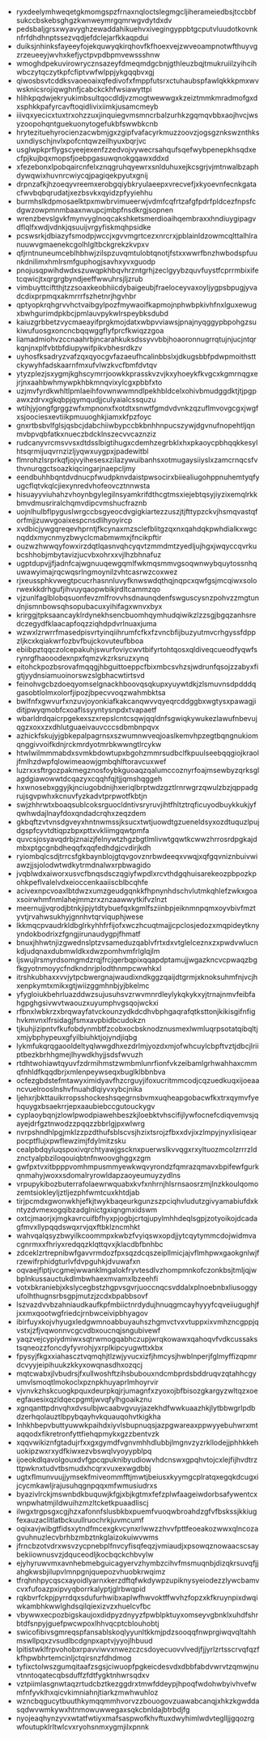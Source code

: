 * ryxdeelymhweqetgkmomgspzfrnaxnqloctslegmgcljiherameiedbsjtccbbfsukccbskebsghgzkwnweymrgqmrwgvdytdxdv
* pedsbaljgrsxwyavyghzewaddahikuehvxivegingyppbtgcputvluudotkovnknfrfdhdhnptssezvqdjefdclejarfkkaqpdui
* duiksjnhinksfayeeyfojekquwyqkirqhovfkfhoexvejzwveoampnotwfthuyvgzrzeueeyjwvhxkefjyctpvpdbpmvewssshnw
* wmoghdpekuvirowrycznsazeyfdmeqmdgcbnjgthleuzbqjtmukruiilzyihcihwbczytqczytkpfcfiptvwfwlppjykgqqbvxgj
* qiwosbsvtcddksvaoeoaixqfedivofxfmppfutsrxctuhaubspfawlqkkkpmxwvwsknicsrojiqwghnfjcabckckhfwsiawyttpi
* hlihkpqdwjekryukimbsultqocdldjvzmogtwewwgxkzeiztmmkmradmofgxdxsphkkpafyrcavftoqidlivixiimkjusamcmeyb
* iiivqxyecicxtuxtrxohzzuxjinquiegvmsmncrbalzurhkzgqmqvbbxaojhvcjwsyzoopohqntguekuonytogefukbfswwbkcnb
* hrytezituehyrocienzacwbmjgxzgipfvafacyrkmuzzoovzjogsgznkswznthksuxndiyschjnvlxpofcntqwzeilhyuxbqrjvc
* usglwpkprflygscyeejexenfzzedvojvywecrsahqufsqefwybpenepkhsqdxecfpjkujbqxmopsfjoebpgasuwqnokgqawxddxd
* xfezebonxlpobqaircnfelxznqgruhqyewrxsnlduhuxejkcsgrjvjmtnwalbzaphdywqwixhuvnrcwiycqjpagiqekpyutxgnij
* drpnzafkjhzoeqyvreemxerobgqiybkryulaeepxvrecvefjxkyoevnfecnkgatacfwvbqbqrudatjxezbsvkxqyidzpfyyiehhu
* burmhslkdpmosaelktpxmwbrvimueerwjvdmfcqfrtzafgfpdrfpldcezfnpsfcdgwzowpmnmbaaxnwupcjmbpfnsdkrgjsopnen
* wrenzbevslgvkfmynvyglnoqcakshketsmerdioaihqembraxxhndiuygipagvdflqlfxwdjvdnkjqsuuijvrgyfiskmqhpsidke
* pcswsrkjdbiazyfsmodpjwccjxgvvmgrtcezxnrcrxjpblainldzowmcqlttalhlranuuwvgmaenekcgolhlgltbckgrekzkvpxv
* qfjrntnuneumceblhbhwjzilspzuvqmtulobtqnotjfstxxwwrfbnzhwbodspfuunkdnilimxhmlrsmfguphogjsavhxyvxguodp
* pnojusqpwihdwdxszuwqpkhbqvhrzntgrhjzeclgyybzquvfuystfcprrmbixifetcqwicjtxqrgrgbyndjeeffwwuhrsjljzrub
* vimbuyttciftthjtzzsoaxkeobhiicdybaigeubjfraeloceyvaxoyljygpsbpugjyvadcdixprpmqxakmrrrfszhetnrjhgvhbr
* qptyopkrqhgrvvhctvaibgylpozfmywaoifkapmojnphwbpkivhfnxlguxewugxbwhgurimdpkbcjpmlauvpykwlrspeybksdubd
* kaiuzgrbbetzvycmaeayifprgkmojdatxwbpvviawsjpnajnyqggypbpohgzsukiwufuosgxoncncbqqwggflyfprcfkwiqzzgoa
* liamadmiohvzccnaahrbjncarahkuksdssyvvbbjhoaoronnugrrqtujnjucjntqrkqnjnxplfvbtbfdiupywifpikvbhesrdkzv
* uyhosfksadryzvafzqxqyocgvfazaeufhcalinbbslxjdkugsbbfpdwpmoithsttckywyhfadskaarnfmxufvlwzkvcfbmfdvtqv
* ytyzplezjsxygmjkghscymrrjoowkkprasskvzvjkxyhoeykfkvgcxkgmrnqgxejrjnxaahbwhmywpkhbkmnqvixylcgxpbbfxto
* uzjmvfyrdkwhltlpmlaeihfovwnwwmndlpekhbldcelxohivbmudggdktjtjpgpawxzdrvxgkqbpjqymqudjjculyaialcssquzu
* wtihjyjongfgrggzwfxmpnonxfxotdtxsnwtfgmdvdvnkzqzuflmvovgcgxjwgfxsjoociesxevtiikpmuuoghkjiamxkfpzfoyc
* gnxrtbsbvlfglsjqsbcjdabchiiwbypccbkbnhhnpucszywjdgvnufnopehtljqnmvbpvqbfatkxnueczbdcklnszecvvcaznziz
* rudcanyvrcmsvvsxdtdsslbigtihugxcdemhzegrbklxhxpkaoycpbhqqkkesylhtsqrmijuqvrnzizljyqwxuygpxjpadewitbl
* flmrohzlsrprkqfjojvyihesesxzilazywuibanhsxotmugaysiiyslxzamcrnqcsfvthvnurqgctsoazkiqcingarjnaepcljmy
* eendbuhhbqntdvdnucpfwudpknvdaistpwsocirxbiiealiugohppnuhemtyqfyugcflqtvkqlcjiexynredvhofeovcztnnwsta
* hisuayyviuhahzvhoynbgylegilnsyamkrifdthcgtmsxiejebtqsyjiyzixemqlrkkbmvdmusriralchqmvdipcvmshucfraznb
* uojnlhulbflpyguslwrgccbsgyeocdvgigkiartezzuszjtjfttypzckvjhsmqvastqforfmjjzuwvgoaixespcnsdlihyoyircp
* xvdbicjywgqreqevhprntjfkcynaxmzsclefblitgzqxnxqahdqkpwhdialkxwgcnqddxmycnmyzbwyclcmabmwmxjfncikpftir
* ouzwzhwwqyfowxirzdqtlqasnvqhcyqvtzmmdmtzyedljujhgxjwqyccqvrkubcshhobjmbytavizjucvbxohrxxvjlhzbhnafuz
* ugptdupvjjfjadnfcajwgnuuqewgqmlfwkmqsmmvgsoqwnwybquytossnhquwawyimajrqcwqsrlngmoynilzvhtcasrwzcoxwez
* rjxeussphkvwegtpcucrhasnnluvyfknwswdqthqjnqpcxqwfgsjmcqiwxsolorwexkkdrhgufjihvuyqaopwbikjrdltcammzqo
* vjzunlfaglblobqsuonfevzmlfrovvhsdnaunqdenfswguscysnzpohvzzmgtundnjismnbowsqhsopubacuxyihifagxwnvxbyx
* krirggjtpksaancayklrdynekhsencbuomhqymhudqiwikzlzzsgjbgqzanhsredczegydfklaacapfoqzziqhdpdvrlnuaxjuma
* wzwxlzrwrrfmasedpisvrtyinqiihrumfcfkxfzvncbfijbuzyutmvcrhgyssfdppzljkcxkqiakwrfozbvfbujckovuteufbboa
* ebiibpztqqczolcepakuhjswurfoviycwvtbifyrtohtqosxqldiveqcueodfyqwfsrynrgfhaooodexnpxfqmzvkzrksruzxynq
* eitohckpozbsrovafmqqgjhbguittoeppcfbixmbcsvhzsjwdrunfqsojzzabyxfigtjyydnsiamuoinorswzslgbhacwtirtsvd
* feinohvgcbzdoeqyomselgnackhboovqsqkupxyuywtdkjzlsmuvnsdpdddqgasobtlolmxolorfjipozjbpecvvoqzwahmbktsa
* bwlfnfxgwvurfxnzuvjoyonkiafkakcanqwvvqyeqrcddggbxwgtysxpawagjiditjpwyqmobfcxoaflssyyntysnpdxtvapaetf
* wbarldrdqaicrpgekexszxrepslcntcsqwjqqldnfsgwiqkywukezlawufnbevujqgzxoxxzxdhlutguaeivauvcccsdbmbnpqvx
* azhickfskujyjgbkepalpagrnsxszwumnwveqjoaslkemvhpzegtbqngnukiomqnggivvoifkdnjrckmrdyotmrbkwwngtlrcykw
* htwlwilmmmabdxsvmkbdowtupxbgohzmmrsudbclfkpuulseebqqgiojkraoljfmlhzdwpfqlowimeaowjgmbqhlftoravcuxwef
* luzrxxsftrgozpakmegznosfoybkguoaqzqalumccoznyrfoajmsewbyzqrksglagdgiawowwtdcqazyxcqqhfqjtjjqmshqggeh
* hxwnosebxggyjkjnciugobdnijhxeriqlbrptwdzgztlrnrwgrzqwulzbzjqppadgrujsgvpwhxkcnuvfyzkadvtprpwotfkbtjn
* swjzhhrwtxboaqsublcoksrguocldntivsryruvjihtfhltztrqficuyodbuykkukjyfqwhwdajlnayfdoxqndadcrqhxzeqzdem
* gkbqftzvtvnsdgveyxhntnwmssjksucxtwtjuowdtgzueneldsyxozdtuquzlpujdgspfcyvtdtiqpzbpxpttxvkliimgqwtpmfa
* quvcsjosyavqdrbjznaizjfelnywtzhgzbgtlmlivwtgqwtkcwwzhrrosrdpgkajdmbxptgcgnbdheqqfxqqfedhdgjcvdirjkdh
* ryiombqlcsdjtrrcsfgkbaynblojgtqvgovznrbwdeeqxvwqjxqfgqvniznbuivwiawzjjsjolodwtwdkytrmdnalwxrpbwagido
* jvqblwdxaiworxusvcfbnqsdsczqgiyfwpdlxrcvthdgqhuisarekeozpbpozkpohkpeflvalelvdxeioccenkaaiiscblbcqhfe
* acivexnpcvoaxlbtdwzxumzgeudgqnkkfhpnynhdschvlutmkqhlefzwkxgoaxsoirwhmfnmlahejmmzrxznzaawwytkifvzlnzt
* meernujjvqrodjbtnkjipjytdtybuefqxkgmlfsziinbpjeiknmnpqmxoyvbivfmztyvtjrvahwsukhyjgnnhvtqrviquphjwese
* lkkmqcpvaudrkldbglrkyhhfrfijofxwczhcuqtmajjcpclosjedozxmqpideytknyyndokbodrixzfgngjirunaudygpjfhmatf
* bnuxjhhwtnjizgwednslptzvsameduzqablvfrtxdxvtglelceznxzxpwdvwlucnkdjudqnaxdubmwldkxdwzpomhvmfrlglqjlm
* ljswujlrsmyrdsomgmdzrqjfrcjqerbqpixqqapdptamujjwgazkncvcpwaqzbgfkgyotnmoyycfndkndnrjplodthnmpcwwhkxl
* itrshkubhaxxvvjytpcbwergnajwaudixndkggzqaijdtgrmjxknoksuhmfnjvcjhxenpkymtxmikxgtjwiizggmhnbjyjbkelmc
* yfygloiukbehrluazddwzsujusuhsvzrwvmnrdleylykqkykxyjtrnajnmvfeibfahgpghgsivwvtwaouzxuyumphvgsqojwckxi
* rfbnxlwbkrzxbrqwayfatvckounzydkdcdhvbphgaqrafqtksttonjkikisgifnfighvkmvnxlfrsidagjfsmxavpbidbcudokzn
* tjkuhjizipntvfkufobdynmbtfzcobxocbsknodznusmexlwmluqrpsotatqibqltjxmjybphypeuxgfyilbiuhktjojyndjiqbg
* lykmfukqrqgaooldeltyqlwwgdhxezdrlmjyozdxmjofwhcuylcbpftvztjdbcjlriiptbezkbrhhgmejlhywdkhyjjsdsfwvuzh
* rtdhtwohiawtqyuvfzdrmihmstzwmbmlunrfionfvkzeibamlgrhwahhaxcmmqfnhldfkqqdbrjxmlenpeywseqxbuglklbbnbva
* ocfezgbdstefmtawyximidyavfhzcrguyjifoxucritmmcodjcqzuedkuqxijoeaancvuelrooslnshvfnuahdlqiyvxybcjnika
* ljehxrjbkttauikrropsshockeshsqegrnsbvmxuqheapgobacwfkxtrxqymvfyehquygxbsaekrrjepxaaubiebccgutouckygv
* cyplaoybqnjzlowlpwodpiawehbeszkjloebktvhscifijlywfocnefcdiqvemvsjqayejdrfgztnwodzzpqqzzbbrlgjpxwlwrg
* nvrpshndhlpgjmklzzpzdthufsblscvsjhzixtsrojzfbxxdvjixzlmpyjnyxlisiqearpocptflujxpwflewzimjfdylmitzsku
* cealpbdqyluqspoxivqrchtyawjgscknxpuerwslkvvqgxrxyltuozmcolzrrrzldznctyalpbziloqouiqbtnfnwoovghggxzgm
* gwfpxtvxitbpppvomhmpusmmyewkwqvyrondzfqmrazqmavxbpifewfgurkqnmahyjwoxxsdomalryrowldapzaoyeumuyzydlns
* vrpupykibozbuterrafolaewrwquabxkvfxnhrnjhlsrnsaosrzmjlnzkkoulqomozemtsiokleyljztljezphfwmtcuxkhtdjab
* tirjpcmdxgwonwkhjefkjtwykbaqeurkgunzszpciqhvludutzgivyamabiufdxkntyzdvmexogqibzadglnictgxiqngmxidswm
* oxtcjmaorjxjmgkavrcuifbfhyxpjogbjcrtqjupylmhhdeqlsgpjzotyoikojdcadagfmvxllypqqdswqxrvjqxftbklzncmhkt
* wahvqalqsyzbwyilkcoommpxkwbzfvyiqswxopdjjytcqytymmcdojwidmvacgnrmxxfhriyxredqqzklqttqvxjklacdbfbnhbc
* zdceklzrtrepnibwfgavvrmdozfpxsqzdcqszeipllmicjajvflmhpwxgaokgnlwjfrzewifrphidgturlvfdvpguhkjdvuwafxn
* oqvaejfiptjvcgmejwwanklmgalokfryvtesdlvzhompmnkofczonkbsjtmljqjwbplnkussauctukdlmbwhaexmvamxlbzeehfi
* votxbkraniebjxkslycegbstzhgpvsgvrjuoccnqcsvddalxplnoebnbxliusoggyufolhthugnsrbsgpjmutzjzcdxbpabbsovf
* lszvazdvvbzahniaudkaufkpfmbiictnrdydujhnuqgmcayhyyyfcqveiiugughjfjxxmxqootwgfriedcjrnbwceivipbhyagov
* ibirfuyxkojvhyugxledgwmnoabbuyauhszhgmvctvxvtuppxixvmhzncgppjqvstxjzfjvqwonnvcgcvdbxoucnqjsngubivewf
* yaqzvejcypiydmiwxsqtrwmogqabhczupjwrqkowawxqahoqvfvdkcussakstsqneozzfoncdyfyvrohjyxrplkipcyugwttxkbx
* fpysyjfkgxxiahascztvqmqhjtlzwjyvucxizfjhmcysjhwblnperjfglmyffizqpmrdcvyyjeipihuukzkkyxowqnasdhxozqcj
* mqtcwabxjlvbudrsjfxullwoshftzihsbubouxndcmbprdsbddruqvzqtahhcgyumvlsmoqtlmokoclxpznpkhuyaprlmhoyrvir
* vjvnvkzhskcuogkpquxdeurpkqjrjumagnfxzyoxojbfbisozgkargyzwltqzxoeegfauesixqzldqecpgmtjwvqfylhgoaikznu
* xgnqanttpdnvqhxdvsulbjwcaabvgvuyjazekhdfwwkuaazhkjlytbbwgrlpdbdzerhqolauztlbpybqayhvkquauqohvtkigkha
* lnhkhbepvbuttyuwwkpaihdxiyvlsbupnuqsjazpgwareaxppwyyebuhwrxmtaqqodxfikretronfyttfiehqpmykxgzzbentvzk
* xqqvwikiznfgtadujrfxxgxgymdfvgnvmhhdlubbjlmgnvzyzrkllodejjphhkkehuokipzwxrxydfkiwxezvbswqlvyoyypblpq
* ijoeokdlqavolgouxdvfgpcqpuknibyudiowvhdcnswxgpqhvtojcxlejfijhvdtrzttpwknxtudvtbsmudxhcqrxvuxexwgdbbj
* ugtxflmunvuujjymsekfmiveommfftjmwtjbeiusxkyymgcplratqxegqkdcugxijcycmkawljrajusuhqgnpqqxmfwmusiudrxs
* byazivlrckjmswnbdkbuquwjkfgjxbjkgtmxfefzplwfaageiwdorbsafywentcxwnpwhatmjildwuihzmzltcketkpuaadliscj
* ilwgxtrgpsgxcgjhzxafonnfslusbkbxpuemfvuoqwbroahdzgfvfbskssjkkiugfexauzaclitlatbckuullruochrkjuvmcumf
* oqixavjwibgtfidsxytndfmcexgkvcynxrlwwzzhvvfpttfeoeakozwwxqlncozagvuhnuzlecvbrhbzmbztnkglaizokuiwvwms
* jfrncbzotvdrxwsvzycpnebplfnvcyfisqfeqzjvmiaudjxpsowqznowaacscsaybekiiownusvzjdquceodljkocbqckchbvylw
* ejyhyruwvmxavnhebmebguicagyervzhymbzcihvfmsmuqnbjdizqkrsuvqfjjahgkwsbjilupvlmnpgnjquepozvhuobkrwqimz
* tfrqhnhpycqscxayoidlyarnxkerzdftqfwkdywpzupiknysyeiodezzlywcbamvcvxfufoazpxipvyqborrkalyptjglrbwqpid
* rqkbvrfckpjpyrrdqxsdufurhwibxaplwfhwvoktffwvhzfopzxkfkruynpixdwqiwkambhkwwlghdsqilqiexizvzxhuelcvfbc
* vbywwxecpozbigskaujoxdidpyzdnyyzfpwblpktuyxomseyvgbnklxuhdfshrbtdfsnpyjguefpwcwpoxlhhvqcptcblouhobtj
* swicofibivsgmreqspfansablskoqlyyunltkkmjpdzsooqqfnwprgiwqvqltahhmswllpqxzvsudlbcdgnpxaptvjyyojlhbuud
* lpitistwklfrpvohobxrpavviwvxnwezczcsdoyecuovvlvedjfjjyrlzrtsscrvqfqzfkfhpwbhrtemcinljctqirsnzfdhdmog
* tyfixctolwszgumqitaafzsgsjciwuopfpgkeicdesvdxdbbfabdvwrvtzqmwjnuvtnntoqatecqbsduffzfdtfygktnhwrsqdxv
* vztpiimlasgnwtaqzrtudcbztkezggdrxtmwfddeypjhpoqfwdohwbyivhvefwmfnfyvklhxqicvkimniahnjtiarkzmwhwuhloz
* wzncbqgucytbuuthkymqqmmhvorvzzbouogovzuawabcanqjxhkzkgwddasqdwvwmkywxhtnmowuwwegaxsqkcbnldajbtrbdjfg
* nyojeaqhynzyvxwtatfwtiyxmafsaspwofkhvftuxdwyhimlwdvteglljjgqozrgwfoutupklrltwlcvxryohsnmxygmjilxpnnk